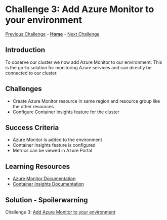 # Challenge 3: Add Azure Monitor to your environment

[Previous Challenge](./02-Deploy-and-configure.md) - **[Home](../README.md)** - [Next Challenge](./04-Scale-up.md)

## Introduction

To observe our cluster we now add Azure Monitor to our environment. This is the go-to solution for monitoring Azure services and can directly be connected to our cluster.

## Challenges

- Create Azure Monitor resource in same region and resource group like the other resources
- Configure Container Insights feature for the cluster

## Success Criteria

- Azure Monitor is added to the environment
- Container Insights feature is configured
- Metrics can be viewed in Azure Portal

## Learning Resources

- [Azure Monitor Documentation](https://learn.microsoft.com/en-us/azure/azure-monitor/overview)
- [Container Insights Documentation](https://learn.microsoft.com/en-us/azure/azure-monitor/containers/container-insights-overview)

## Solution - Spoilerwarning

Challenge 3: [Add Azure Monitor to your environment](./Solutionguide/03-Azure-Monitor-solution.md)
